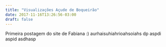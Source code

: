 ```yaml
---
title: "Visualizações Açude de Boqueirão"
date: 2017-11-16T13:26:56-03:00
draft: false
---
```


Primeira postagem do site de Fabiana :)
aurhaisuhiahrioahsoiahs <!--more--> dp aspdi aspid asdhasp

<div id="vis" width=300></div>

<script src="https://cdnjs.cloudflare.com/ajax/libs/vega/3.0.7/vega.js"></script>
<script src="https://cdnjs.cloudflare.com/ajax/libs/vega-lite/2.0.1/vega-lite.js"></script>
<script src="https://cdnjs.cloudflare.com/ajax/libs/vega-embed/3.0.0-rc7/vega-embed.js"></script>
<script>
    const spec = {
  "title": "Volume do Açude de Boqueirão ao Longo dos Anos",
  "$schema": "https://vega.github.io/schema/vega-lite/v2.json",
  "data": {
    "url": "https://api.insa.gov.br/reservatorios/12172/monitoramento",
    "format": {
      "type": "json",
      "property": "volumes",
      "parse" : {"DataInformacao": "utc:'%d/%m/%Y'"}
    }
  },
   "width": 600,
   "height": 230,
   "mark": {
    "type": "line",
    "interpolate": "monotone"
  },
  "encoding": {
    "x": {
      "timeUnit": "year",
      "field": "DataInformacao",
      "type": "temporal",
      "axis": {
        "title": "Ano"
      }
    },
    "y": {
      "aggregate": "average",
      "field": "VolumePercentual",
      "type": "quantitative",
      "axis": {
        "title": "Volume (%)"
      }
    }
  }
};
  	vegaEmbed('#vis', spec).catch(console.warn);
</script>

